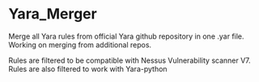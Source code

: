 # Yara_Merger
Merge all Yara rules from official Yara github repository in one .yar file.  
Working on merging from additional repos.

Rules are filtered to be compatible with Nessus Vulnerability scanner V7.  
Rules are also filtered to work with Yara-python
